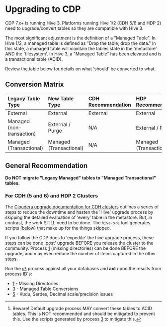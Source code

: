 # Upgrading to CDP

CDP 7.x+ is running Hive 3.  Platforms running Hive 1/2 (CDH 5/6 and HDP 2) need to upgrade/convert tables so they are compatible with Hive 3.

The most significant adjustment is the definition of a "Managed Table".  In Hive 1/2, a managed table is defined as "Drop the table, drop the data."  In this state, a managed table will maintain the tables state in the 'metastore' AND the 'filesystem'.  In Hive 3, a "Managed Table" has been elevated and is a transactional table (ACID).

Review the table below for details on what 'should' be converted to what.

## Conversion Matrix

| Legacy Table Type | New Table Type | CDH Recommendation | HDP Recommendation |
|:---|:---|:---|:---|
| External | External | External | External |
| Managed (non-transaction) | External / Purge | N/A | External / Purge [^1] |
| Managed (Transactional) | Managed (Transactional) | N/A | Managed (Transactional) |

## General Recommendation

**Do NOT migrate "Legacy Managed" tables to "Managed Transactional" tables.**

### For CDH (5 and 6) and HDP 2 Clusters

The [Cloudera upgrade documentation for CDH clusters](https://docs.cloudera.com/cdp-private-cloud/latest/upgrade-cdh/topics/ug_hive_validations.html) outlines a series of steps to reduce the downtime and hasten the 'Hive' upgrade process by skipping the detailed evaluation of 'every' table in the metastore.  But, in contrast, the work STILL need to be done.  The `hive-sre` tool generates scripts (below) that make up for the things skipped.

If you follow the CDP docs to 'expedite' the hive upgrade process, these steps can be done 'post' upgrade BEFORE you release the cluster to the community.  Process [1](sample_reports/u3/loc_scan_missing_dirs.md) (missing directories) can be done BEFORE the upgrade, and may even reduce the number of items captured in the other steps.

Run the [`u3`](./u3.md) process against all your databases and __act__ upon the results from process ID's:
- [1](sample_reports/u3/loc_scan_missing_dirs.md) - Missing Directories 
- [3](sample_reports/u3/managed_upgrade_2_acid.sql) - Managed Table Conversions
- [5](sample_reports/u3/hms_checks.md) - Kudu, Serdes, Decimal scale/precision issues


[^1]: Beware! Default upgrade process MAY convert these tables to ACID tables.  This is NOT recommended and should be mitigated to prevent this. Use the scripts generated by process [3](sample_reports/u3/managed_upgrade_2_acid.sql) to mitigate this. 